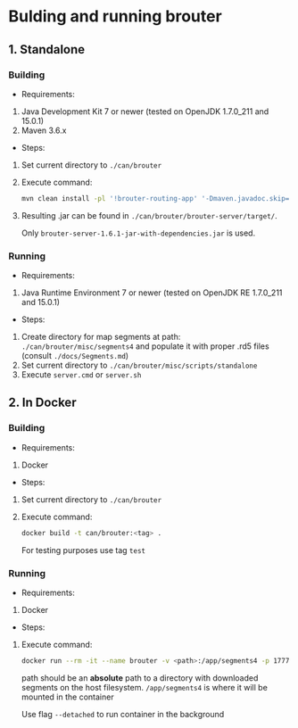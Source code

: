 # Bulding and running brouter

## 1. Standalone

### Building

- Requirements:
1. Java Development Kit 7 or newer (tested on OpenJDK 1.7.0_211 and 15.0.1)
2. Maven 3.6.x

- Steps:
1. Set current directory to `./can/brouter`
2. Execute command:

    ```sh
    mvn clean install -pl '!brouter-routing-app' '-Dmaven.javadoc.skip=true' -DskipTests
    ```

3. Resulting .jar can be found in `./can/brouter/brouter-server/target/`.

    Only `brouter-server-1.6.1-jar-with-dependencies.jar` is used.

### Running

- Requirements:
1. Java Runtime Environment 7 or newer (tested on OpenJDK RE 1.7.0_211 and 15.0.1)

- Steps:
1. Create directory for map segments at path: `./can/brouter/misc/segments4` and populate it with proper .rd5 files (consult `./docs/Segments.md`)
2. Set current directory to `./can/brouter/misc/scripts/standalone`
3. Execute `server.cmd` or `server.sh`

## 2. In Docker

### Building

- Requirements:
1. Docker

- Steps:
1. Set current directory to `./can/brouter`
2. Execute command:

    ```sh
    docker build -t can/brouter:<tag> .
    ```

    For testing purposes use tag `test`

### Running

- Requirements:
1. Docker

- Steps:
1. Execute command:

    ```sh
    docker run --rm -it --name brouter -v <path>:/app/segments4 -p 17777:17777 can/brouter:<tag>
    ```

    path should be an **absolute** path to a directory with downloaded segments on the host filesystem. `/app/segments4` is where it will be mounted in the container

    Use flag `--detached` to run container in the background
